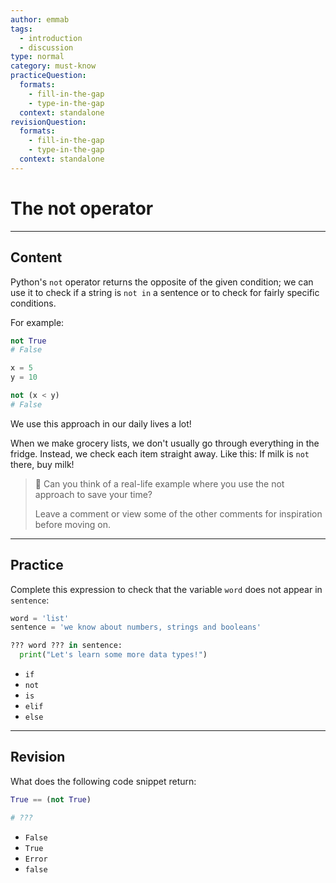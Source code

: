 ```yaml
---
author: emmab
tags:
  - introduction
  - discussion
type: normal
category: must-know
practiceQuestion:
  formats:
    - fill-in-the-gap
    - type-in-the-gap
  context: standalone
revisionQuestion:
  formats:
    - fill-in-the-gap
    - type-in-the-gap
  context: standalone
---
```


# The not operator


---

## Content

Python's `not` operator returns the opposite of the given condition; we can use it to check if a string is `not in` a sentence or to check for fairly specific conditions.

For example:

```python
not True
# False
```

```python
x = 5
y = 10

not (x < y)
# False
```

We use this approach in our daily lives a lot!

When we make grocery lists, we don't usually go through everything in the fridge. Instead, we check each item straight away. Like this: If milk is `not` there, buy milk!

> 🤔 Can you think of a real-life example where you use the not approach to save your time?
>
> Leave a comment or view some of the other comments for inspiration before moving on.

---

## Practice

Complete this expression to check that the variable `word` does not appear in `sentence`:

```python
word = 'list'
sentence = 'we know about numbers, strings and booleans'

??? word ??? in sentence:
  print("Let's learn some more data types!")
```

- `if`
- `not`
- `is`
- `elif`
- `else`


---

## Revision

What does the following code snippet return:

```python
True == (not True)

# ???
```


- `False`
- `True`
- `Error`
- `false`
 